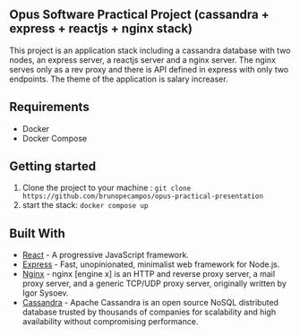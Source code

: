 ## Opus Software Practical Project (cassandra + express + reactjs + nginx stack)

This project is an application stack including a cassandra database with two nodes, an express server, a reactjs server and a nginx server. The nginx serves only as a rev proxy and there is API defined in express with only two endpoints. The theme of the application is salary increaser.

## Requirements

- Docker
- Docker Compose

## Getting started

1. Clone the project to your machine : `git clone https://github.com/brunopecampos/opus-practical-presentation`
2. start the stack: `docker compose up`

## Built With

- [React](https://reactjs.org) - A progressive JavaScript framework.
- [Express](https://expressjs.com/) - Fast, unopinionated, minimalist web framework for Node.js.
- [Nginx](https://www.nginx.com/) - nginx [engine x] is an HTTP and reverse proxy server, a mail proxy server, and a generic TCP/UDP proxy server, originally written by Igor Sysoev.
- [Cassandra](https://cassandra.apache.org/_/index.html) - Apache Cassandra is an open source NoSQL distributed database trusted by thousands of companies for scalability and high availability without compromising performance.
